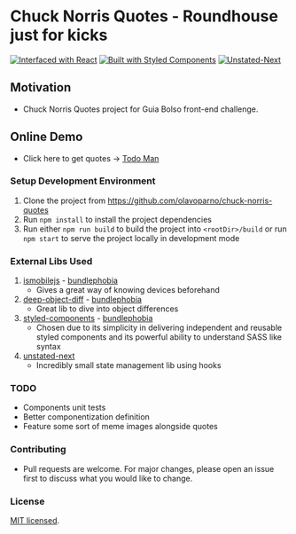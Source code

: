 # Chuck Norris Quotes - Roundhouse just for kicks

[![Interfaced with React](https://d2eip9sf3oo6c2.cloudfront.net/tags/images/000/000/026/square_128/react.png "Interfaced with React")](https://reactjs.org/)
[![Built with Styled Components](https://jpoissonnier.gallerycdn.vsassets.io/extensions/jpoissonnier/vscode-styled-components/0.0.26/1553589418918/Microsoft.VisualStudio.Services.Icons.Default "Built with Styled Components")](https://styled-components.com/)
[![Unstated-Next](https://raw.githubusercontent.com/thejameskyle/unstated/master/logo.png "Unstated Next")](https://github.com/jamiebuilds/unstated-next/)

## Motivation

- Chuck Norris Quotes project for Guia Bolso front-end challenge.

## Online Demo

- Click here to get quotes -> [Todo Man](https://roundhousekick.netlify.com/)

### Setup Development Environment

1. Clone the project from https://github.com/olavoparno/chuck-norris-quotes
2. Run `npm install` to install the project dependencies
3. Run either `npm run build` to build the project into `<rootDir>/build` or run `npm start` to serve the project locally in development mode

### External Libs Used

1. [ismobilejs](https://github.com/kaimallea/isMobile) - [bundlephobia](https://bundlephobia.com/result?p=ismobilejs@1.0.3)
   - Gives a great way of knowing devices beforehand
2. [deep-object-diff](https://github.com/mattphillips/deep-object-diff) - [bundlephobia](https://bundlephobia.com/result?p=deep-object-diff@1.1.0)
   - Great lib to dive into object differences
3. [styled-components](https://github.com/styled-components/styled-components) - [bundlephobia](https://bundlephobia.com/result?p=styled-components@4.4.1)
   - Chosen due to its simplicity in delivering independent and reusable styled components and its powerful ability to understand SASS like syntax
4. [unstated-next](https://github.com/jamiebuilds/unstated-next/)
   - Incredibly small state management lib using hooks

### TODO

- Components unit tests
- Better componentization definition
- Feature some sort of meme images alongside quotes

### Contributing

- Pull requests are welcome. For major changes, please open an issue first to discuss what you would like to change.

### License

[MIT licensed](./LICENSE).
